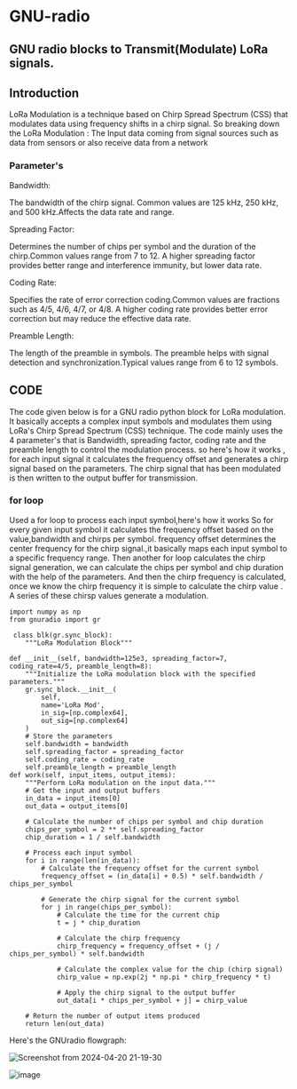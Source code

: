 # GNU-radio
## GNU radio blocks to Transmit(Modulate) LoRa signals.
## Introduction
LoRa Modulation is a technique based on Chirp Spread Spectrum (CSS) that modulates data using frequency shifts in a chirp signal.
So breaking down the LoRa Modulation :
The Input data coming from signal sources such as data from sensors or also receive data from a network 
### Parameter's

Bandwidth:

The bandwidth of the chirp signal.
Common values are 125 kHz, 250 kHz, and 500 kHz.Affects the data rate and range.

Spreading Factor:

Determines the number of chips per symbol and the duration of the chirp.Common values range from 7 to 12.
A higher spreading factor provides better range and interference immunity, but lower data rate.

Coding Rate:

Specifies the rate of error correction coding.Common values are fractions such as 4/5, 4/6, 4/7, or 4/8.
A higher coding rate provides better error correction but may reduce the effective data rate.

Preamble Length:

The length of the preamble in symbols.
The preamble helps with signal detection and synchronization.Typical values range from 6 to 12 symbols.

   
## CODE
 The code given below is for a GNU radio python block for LoRa modulation. It basically accepts a complex input symbols and modulates them using LoRa's Chirp Spread Spectrum (CSS) technique.
 The code mainly uses the 4 parameter's that is Bandwidth, spreading factor, coding rate and the preamble length to control the modulation process.
 so here's how it works , for each input signal it calculates the frequency offset and generates a chirp signal based on the parameters. The chirp signal that has been modulated is then written to the output buffer for transmission.

 ### for loop
 Used a for loop to process each input symbol,here's how it works
  So for every given input symbol it calculates the frequency offset based on the value,bandwidth and chirps per symbol. frequency offset determines the center frequency for the chirp signal.,it basically maps each input symbol to a specific frequency range. Then another for loop calculates the chirp signal generation, we can calculate the chips per symbol and chip duration with the help of the parameters. And then the chirp frequency is calculated, once we know the chirp frequency it is simple to calculate the chirp value . A series of these chirsp values generate a modulation. 


    import numpy as np
    from gnuradio import gr

     class blk(gr.sync_block):
        """LoRa Modulation Block"""
    
    def __init__(self, bandwidth=125e3, spreading_factor=7, coding_rate=4/5, preamble_length=8):
        """Initialize the LoRa modulation block with the specified parameters."""
        gr.sync_block.__init__(
            self,
            name='LoRa Mod',
            in_sig=[np.complex64],
            out_sig=[np.complex64]
        )
        # Store the parameters
        self.bandwidth = bandwidth
        self.spreading_factor = spreading_factor
        self.coding_rate = coding_rate
        self.preamble_length = preamble_length
    def work(self, input_items, output_items):
        """Perform LoRa modulation on the input data."""
        # Get the input and output buffers
        in_data = input_items[0]
        out_data = output_items[0]

        # Calculate the number of chips per symbol and chip duration
        chips_per_symbol = 2 ** self.spreading_factor
        chip_duration = 1 / self.bandwidth
        
        # Process each input symbol
        for i in range(len(in_data)):
            # Calculate the frequency offset for the current symbol
            frequency_offset = (in_data[i] + 0.5) * self.bandwidth / chips_per_symbol
            
            # Generate the chirp signal for the current symbol
            for j in range(chips_per_symbol):
                # Calculate the time for the current chip
                t = j * chip_duration
                
                # Calculate the chirp frequency
                chirp_frequency = frequency_offset + (j / chips_per_symbol) * self.bandwidth
                
                # Calculate the complex value for the chip (chirp signal)
                chirp_value = np.exp(2j * np.pi * chirp_frequency * t)
                
                # Apply the chirp signal to the output buffer
                out_data[i * chips_per_symbol + j] = chirp_value

        # Return the number of output items produced
        return len(out_data)


Here's the GNUradio flowgraph:


![Screenshot from 2024-04-20 21-19-30](https://github.com/Ritikakdr/GNU-radio/assets/116477443/a650fc75-c95a-4d44-a94d-a16e4e64d4ac)


![image](https://github.com/Ritikakdr/GNU-radio/assets/116477443/bc4f7b94-4c9f-4a13-b104-44cf7a1cf84e)

